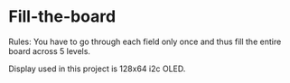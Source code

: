 # Fill-the-board

Rules: You have to go through each field only once and thus fill the entire board across 5 levels.

Display used in this project is 128x64 i2c OLED.
